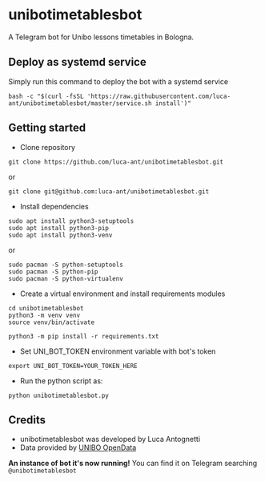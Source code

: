 # unibotimetablesbot


A Telegram bot for Unibo lessons timetables in Bologna.

## Deploy as systemd service

Simply run this command to deploy the bot with a systemd service
```
bash -c "$(curl -fsSL 'https://raw.githubusercontent.com/luca-ant/unibotimetablesbot/master/service.sh install')"
```

## Getting started

* Clone repository
```
git clone https://github.com/luca-ant/unibotimetablesbot.git
```
or
```
git clone git@github.com:luca-ant/unibotimetablesbot.git
```


* Install dependencies
```
sudo apt install python3-setuptools
sudo apt install python3-pip
sudo apt install python3-venv
```
or
```
sudo pacman -S python-setuptools 
sudo pacman -S python-pip
sudo pacman -S python-virtualenv
```

* Create a virtual environment and install requirements modules
```
cd unibotimetablesbot
python3 -m venv venv
source venv/bin/activate

python3 -m pip install -r requirements.txt
```


* Set UNI_BOT_TOKEN environment variable with bot's token

```
export UNI_BOT_TOKEN=YOUR_TOKEN_HERE
```
* Run the python script as:

```
python unibotimetablesbot.py
```

## Credits
* unibotimetablesbot was developed by Luca Antognetti
* Data provided by [UNIBO OpenData](https://dati.unibo.it/it/dataset)


**An instance of bot it's now running!** You can find it on Telegram searching `@unibotimetablesbot`
